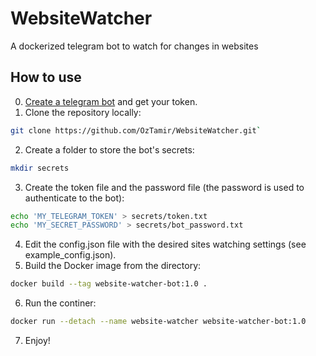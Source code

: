 # WebsiteWatcher
 A dockerized telegram bot to watch for changes in websites

## How to use
0. [Create a telegram bot](https://core.telegram.org/bots) and get your token.
1. Clone the repository locally:
```bash
git clone https://github.com/OzTamir/WebsiteWatcher.git`
```
2. Create a folder to store the bot's secrets:
```bash
mkdir secrets
```
3. Create the token file and the password file (the password is used to authenticate to the bot):
```bash
echo 'MY_TELEGRAM_TOKEN' > secrets/token.txt
echo 'MY_SECRET_PASSWORD' > secrets/bot_password.txt
```
4. Edit the config.json file with the desired sites watching settings (see example_config.json).
5. Build the Docker image from the directory:
```bash
docker build --tag website-watcher-bot:1.0 .
```
6. Run the continer:
```bash
docker run --detach --name website-watcher website-watcher-bot:1.0
```
7. Enjoy!
